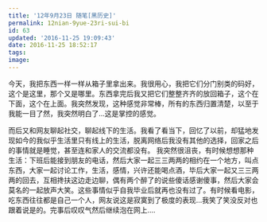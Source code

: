 ```yaml
---
title: '12年9月23日 随笔[黑历史]'
permalink: 12nian-9yue-23ri-sui-bi
id: 63
updated: '2016-11-25 19:09:43'
date: 2016-11-25 18:52:17
tags:
image:
---
```


今天，我把东西一样一样从箱子里拿出来。我很用心，我把它们分门别类的码好，这个是这里，那个又是哪里。东西拿完后我又把它们整整齐齐的放回箱子，这个在下面，这个在上面。我突然发现，这种感觉非常棒，所有的东西归置清楚，以至于我能一目了然，我突然明白了...这是掌控的感觉。

而后又和网友聊起社交，聊起线下的生活。我看了看当下，回忆了以前，却猛地发现如今的我似乎生活里只有线上的生活，脱离网络后我没有其他的选择，回家之后的事情就是睡觉，甚至连和家人的交流都没有。 我突然很沮丧，有时候想想那种生活：下班后能接到朋友的电话，然后大家一起三三两两的相约在一个地方，叫点东西，大家一起讨论工作，生活，感情，兴许还能喝点酒，毕后大家一起又三三两两的回去，互相搀扶这边走边聊，偶有两个醉了的说些傻话感谢傻事，然后大家会莫名的一起放声大笑。这些事情似乎自我毕业后就再也没有过了。有时候看电影，吃东西往往都是自己一个人，网友说这是寂寞到了极度的表现...我笑了笑没反对也跟着说是的。完事后叹叹气然后继续泡在网上....